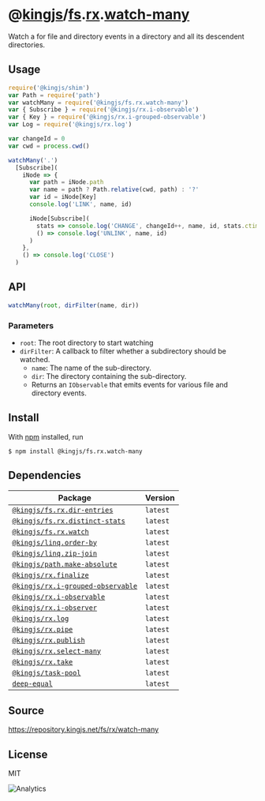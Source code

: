 # @[kingjs][@kingjs]/[fs][ns0].[rx][ns1].[watch-many][ns2]
Watch a for file and directory events in a directory and all its descendent directories.
## Usage
```js
require('@kingjs/shim')
var Path = require('path')
var watchMany = require('@kingjs/fs.rx.watch-many')
var { Subscribe } = require('@kingjs/rx.i-observable')
var { Key } = require('@kingjs/rx.i-grouped-observable')
var Log = require('@kingjs/rx.log')

var changeId = 0
var cwd = process.cwd()

watchMany('.')
  [Subscribe](
    iNode => {
      var path = iNode.path
      var name = path ? Path.relative(cwd, path) : '?'
      var id = iNode[Key]
      console.log('LINK', name, id)

      iNode[Subscribe](
        stats => console.log('CHANGE', changeId++, name, id, stats.ctimeMs),
        () => console.log('UNLINK', name, id)
      )
    }, 
    () => console.log('CLOSE')
  )

```

## API
```ts
watchMany(root, dirFilter(name, dir))
```

### Parameters
- `root`: The root directory to start watching
- `dirFilter`: A callback to filter whether a subdirectory should be watched.
  - `name`: The name of the sub-directory.
  - `dir`: The directory containing the sub-directory.
  - Returns an `IObservable` that emits events for various
file and directory events.



## Install
With [npm](https://npmjs.org/) installed, run
```
$ npm install @kingjs/fs.rx.watch-many
```
## Dependencies
|Package|Version|
|---|---|
|[`@kingjs/fs.rx.dir-entries`](https://www.npmjs.com/package/@kingjs/fs.rx.dir-entries)|`latest`|
|[`@kingjs/fs.rx.distinct-stats`](https://www.npmjs.com/package/@kingjs/fs.rx.distinct-stats)|`latest`|
|[`@kingjs/fs.rx.watch`](https://www.npmjs.com/package/@kingjs/fs.rx.watch)|`latest`|
|[`@kingjs/linq.order-by`](https://www.npmjs.com/package/@kingjs/linq.order-by)|`latest`|
|[`@kingjs/linq.zip-join`](https://www.npmjs.com/package/@kingjs/linq.zip-join)|`latest`|
|[`@kingjs/path.make-absolute`](https://www.npmjs.com/package/@kingjs/path.make-absolute)|`latest`|
|[`@kingjs/rx.finalize`](https://www.npmjs.com/package/@kingjs/rx.finalize)|`latest`|
|[`@kingjs/rx.i-grouped-observable`](https://www.npmjs.com/package/@kingjs/rx.i-grouped-observable)|`latest`|
|[`@kingjs/rx.i-observable`](https://www.npmjs.com/package/@kingjs/rx.i-observable)|`latest`|
|[`@kingjs/rx.i-observer`](https://www.npmjs.com/package/@kingjs/rx.i-observer)|`latest`|
|[`@kingjs/rx.log`](https://www.npmjs.com/package/@kingjs/rx.log)|`latest`|
|[`@kingjs/rx.pipe`](https://www.npmjs.com/package/@kingjs/rx.pipe)|`latest`|
|[`@kingjs/rx.publish`](https://www.npmjs.com/package/@kingjs/rx.publish)|`latest`|
|[`@kingjs/rx.select-many`](https://www.npmjs.com/package/@kingjs/rx.select-many)|`latest`|
|[`@kingjs/rx.take`](https://www.npmjs.com/package/@kingjs/rx.take)|`latest`|
|[`@kingjs/task-pool`](https://www.npmjs.com/package/@kingjs/task-pool)|`latest`|
|[`deep-equal`](https://www.npmjs.com/package/deep-equal)|`latest`|
## Source
https://repository.kingjs.net/fs/rx/watch-many
## License
MIT

![Analytics](https://analytics.kingjs.net/fs/rx/watch-many)

[@kingjs]: https://www.npmjs.com/package/kingjs
[ns0]: https://www.npmjs.com/package/@kingjs/fs
[ns1]: https://www.npmjs.com/package/@kingjs/fs.rx
[ns2]: https://www.npmjs.com/package/@kingjs/fs.rx.watch-many
